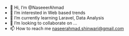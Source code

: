- 👋 Hi, I’m @NaseeerAhmad
- 👀 I’m interested in Web based trends
- 🌱 I’m currently learning Laravel, Data Analysis
- 💞️ I’m looking to collaborate on ...
- 📫 How to reach me naseerahmad.shinwari@gmail.com

<!---
NaseeerAhmad/NaseeerAhmad is a ✨ special ✨ repository because its `README.md` (this file) appears on your GitHub profile.
You can click the Preview link to take a look at your changes.
--->
